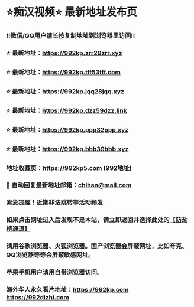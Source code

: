 # ⭐️痴汉视频⭐️ 最新地址发布页

### ‼️微信/QQ用户请长按复制地址到浏览器里访问‼️

### ⭐️ 最新地址：https://992kp.zrr29zrr.xyz

### ⭐️ 最新地址：https://992kp.tff53tff.com

### ⭐️ 最新地址：https://992kp.jqq28jqq.xyz

### ⭐️ 最新地址：https://992kp.dzz59dzz.link

### ⭐️ 最新地址：https://992kp.ppp32ppp.xyz

### ⭐️ 最新地址：https://992kp.bbb39bbb.xyz



### 地址收藏页：https://992kp5.com (992地址)
### 📧 自动回复最新地址邮箱：chihan@mail.com
### 紧急提醒！近期非法跳转等活动频发
### 如果点击网址进入后发现不是本站，请立即返回并选择此处的[【防劫持通道】](https://23.224.130.222:7583)
### 请用谷歌浏览器、火狐浏览器。国产浏览器会屏蔽网址，比如夸克、QQ浏览器等等会屏蔽敏感网址。
### 苹果手机用户请用自带浏览器访问。
### 海外华人永久看片地址：https://992kp.com  https://992dizhi.com
